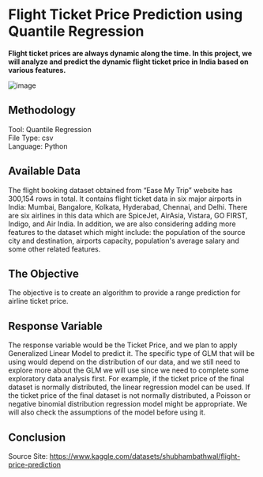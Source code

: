 # Flight Ticket Price Prediction using Quantile Regression
__Flight ticket prices are always dynamic along the time. In this project, we will analyze and predict the dynamic flight ticket price in India based on various features.__

![image](https://user-images.githubusercontent.com/90085137/222812255-9a0176f0-0cae-4b51-8bd4-b46ff0c9735b.png)

## Methodology
Tool: Quantile Regression <br>
File Type: csv <br>
Language: Python <br>

## Available Data
The flight booking dataset obtained from “Ease My Trip” website has 300,154 rows in total. It contains flight ticket data in six major airports in India: Mumbai, Bangalore, Kolkata, Hyderabad, Chennai, and Delhi. There are six airlines in this data which are SpiceJet, AirAsia, Vistara, GO FIRST, Indigo, and Air India. In addition, we are also considering adding more features to the dataset which might include: the population of the source city and destination, airports capacity, population's average salary and some other related features.

## The Objective
The objective is to create an algorithm to provide a range prediction for airline ticket price.

## Response Variable
The response variable would be the Ticket Price, and we plan to apply Generalized Linear Model to predict it. The specific type of GLM that will be using would depend on the distribution of our data, and we still need to explore more about the GLM we will use since we need to complete some exploratory data analysis first. For example, if the ticket price of the final dataset is normally distributed, the linear regression model can be used. If the ticket price of the final dataset is not normally distributed, a Poisson or negative binomial distribution regression model might be appropriate. We will also check the assumptions of the model before using it.  

## Conclusion


Source Site: https://www.kaggle.com/datasets/shubhambathwal/flight-price-prediction
